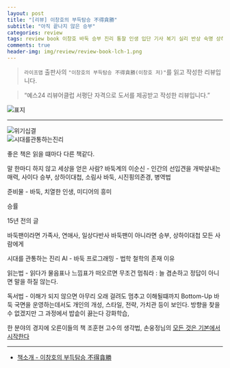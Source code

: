 ```yaml
---  
layout: post  
title: "[리뷰] 이창호의 부득탐승 不得貪勝"  
subtitle: "아직 끝나지 않은 승부"  
categories: review  
tags: review book 이창호 바둑 승부 진리 통찰 인생 입단 기사 복기 실리 반상 숙명 상하이대첩 돌부처 용기 독서    
comments: true  
header-img: img/review/review-book-lch-1.png
---  
```

  
> `라이프맵` 출판사의 `"이창호의 부득탐승 不得貪勝(이창호 저)"`를 읽고 작성한 리뷰입니다.  

> “예스24 리뷰어클럽 서평단 자격으로 도서를 제공받고 작성한 리뷰입니다.”  

![표지](https://theorydb.github.io/assets/img/review/review-book-lch-1.png)  

---

> 

![위기십결](https://theorydb.github.io/assets/img/review/review-book-lch-2.png)  
![시대를관통하는진리](https://theorydb.github.io/assets/img/review/review-book-lch-3.png)  

좋은 책은 읽을 떄마다 다른 책같다.

말 한마디 하지 않고 세상을 얻은 사람?
바둑계의 이순신 - 인간의 선입견을 개박살내는 매력, 사이다
승부, 상하이대첩, 소림사 바둑, 시진핑의존경, 병역법



준비물 - 바둑, 치열한 인생, 미디어의 흥미

승률

15년 전의 글



바둑팬이라면 가족사, 연애사, 일상다반사 
바둑팬이 아니라면 승부, 상하이대첩
모든 사람에게 

시대를 관통하는 진리 
AI - 바둑
프로그래밍 - 법학
철학의 존재 이유

읽는법 - 읽다가 물음표나 느낌표가 떠오르면 무조건 멈춰라 : 늘 겸손하고 정답이 아니면 말을 하질 않는다. 

독서법 - 이해가 되지 않으면 아무리 오래 걸려도 멈추고 이해될떄까지 
    Bottom-Up
    바둑 국면을 운영하는데서도 개인의 개성, 스타일, 전략, 가치관 등이 보인다.
    방향을 찾을 수 없겠지만 그 과정에서 밥솥이 끓는다
    강화학습, 

한 분야의 경지에 오른이들의 책 조훈현 고수의 생각법, 손웅정님의 [모든 것은 기본에서 시작한다](https://theorydb.github.io/review/2021/11/04/review-book-importance-of-basic/)

---

* [책소개 - 이창호의 부득탐승 不得貪勝](https://www.yes24.com/product/goods/5512274)
